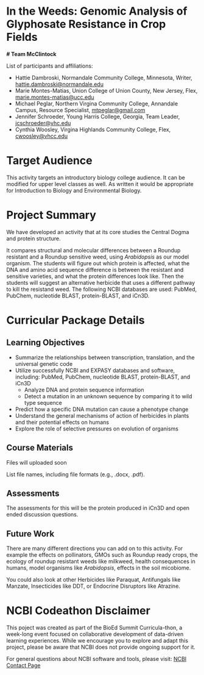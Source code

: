 # In the Weeds: Genomic Analysis of Glyphosate Resistance in Crop Fields

__# Team McClintock__

List of participants and affiliations:

- Hattie Dambroski, Normandale Community College, Minnesota, Writer, hattie.dambroski@normandale.edu
- Marie Montes-Matias, Union College of Union County, New Jersey, Flex, marie.montes-matias@ucc.edu
- Michael Peglar, Northern Virgina Community College, Annandale Campus, Resource Specialist, mtpeglar@gmail.com
- Jennifer Schroeder, Young Harris College, Georgia, Team Leader, jcschroeder@yhc.edu
- Cynthia Woosley,  Virgina Highlands Community College, Flex, cwoosley@vhcc.edu

# Target Audience
This activity targets an introductory biology college audience. It can be modified for upper level classes as well.  As written it would be appropriate for Introduction to Biology and Environmental Biology. 

# Project Summary
We have developed an activity that at its core studies the Central Dogma and protein structure.

It compares structural and molecular differences between a Roundup resistant and a Roundup sensitive weed, using _Arabidopsis_ as our model organism.  The students will figure out which protein is affected, what the DNA and amino acid sequence difference is between the resistant and sensitive varieties, and what the protein differences look like.  Then the students will suggest an alternative herbicide that uses a different pathway to kill the resistand weed.  The following NCBI databases are used: PubMed, PubChem, nucleotide BLAST, protein-BLAST, and iCn3D.




# Curricular Package Details


## Learning Objectives
- Summarize the relationships between transcription, translation, and the universal genetic code 
- Utilize successfully NCBI and EXPASY databases and software, including: PubMed, PubChem, nucleotide BLAST, protein-BLAST, and iCn3D
  - Analyze DNA and protein sequence information  
  - Detect a mutation in an unknown sequence by comparing it to wild type sequence
- Predict how a specific DNA mutation can cause a phenotype change
- Understand the general mechanisms of action of herbicides in plants and their potential effects on humans
- Explore the role of selective pressures on evolution of organisms


## Course Materials
Files will uploaded soon

List file names, including file formats (e.g., .docx, .pdf).

## Assessments
The assessments for this will be the protein produced in iCn3D and open ended discussion questions.

## Future Work
There are many different directions you can add on to this activity. For example the effects on pollinators, GMOs such as Roundup ready crops, the ecology of roundup resistant weeds like milkweed, health consequences in humans, model organisms like _Arabidopsis_, effects in the soil micobiome.  

You could also look at other Herbicides like Paraquat, Antifungals like Manzate, Insecticides like DDT, or Endocrine Disruptors like Atrazine.

# NCBI Codeathon Disclaimer
This poject was created as part of the BioEd Summit Curricula-thon, a week-long event focused on collaborative development of data-driven learning experiences. While we encourage you to explore and adapt this project, please be aware that NCBI does not provide ongoing support for it.

For general questions about NCBI software and tools, please visit: [NCBI Contact Page](https://www.ncbi.nlm.nih.gov/home/about/contact/)

